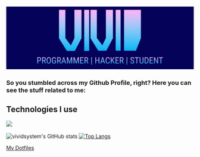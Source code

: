 ![GitHub Logo](/header3.png)
### So you stumbled across my Github Profile, right? Here you can see the stuff related to me:

## Technologies I use
<img src="https://img.shields.io/static/v1?message=OS&label=&color=4191B3&logoColor=4191B3&labelColor=51C9FC&style=for-the-badge&logo=archlinux"></img>

![vividsystem's GitHub stats](https://github-readme-stats.vercel.app/api?username=vividsystem&show_icons=true&theme=tokyonight)
[![Top Langs](https://github-readme-stats.vercel.app/api/top-langs/?hide=vimscript&username=vividsystem&theme=tokyonight)](https://github.com/anuraghazra/github-readme-stats)


<a href="https://github.com/vividsystem/dotfiles">My Dotfiles</a>
